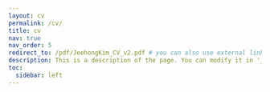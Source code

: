 ```yaml
---
layout: cv
permalink: /cv/
title: cv
nav: true
nav_order: 5
redirect_to: /pdf/JeehongKim_CV_v2.pdf # you can also use external links here
description: This is a description of the page. You can modify it in '_pages/cv.md'. You can also change or remove the top pdf download button.
toc:
  sidebar: left
---
```

